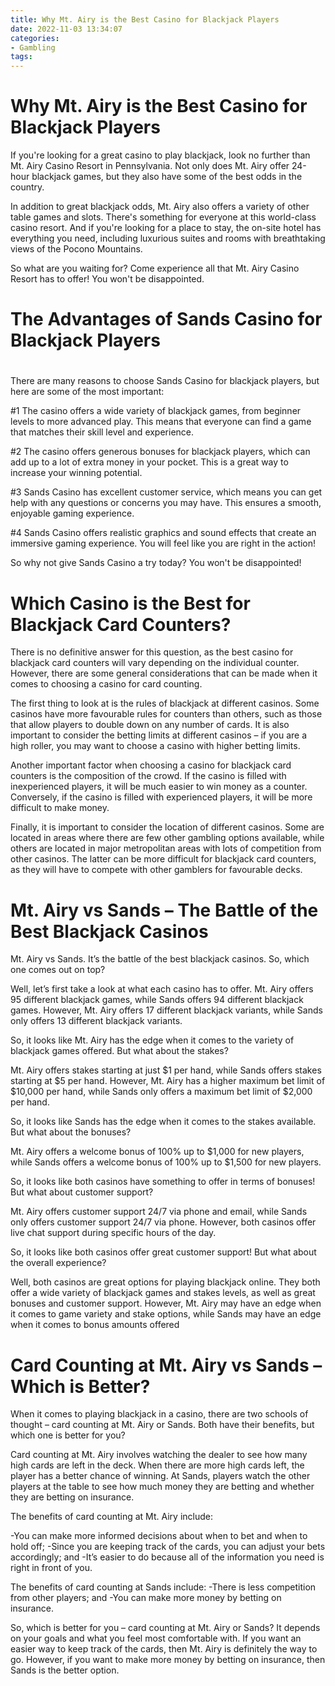 ```yaml
---
title: Why Mt. Airy is the Best Casino for Blackjack Players
date: 2022-11-03 13:34:07
categories:
- Gambling
tags:
---
```



#  Why Mt. Airy is the Best Casino for Blackjack Players

If you're looking for a great casino to play blackjack, look no further than Mt. Airy Casino Resort in Pennsylvania. Not only does Mt. Airy offer 24-hour blackjack games, but they also have some of the best odds in the country.

In addition to great blackjack odds, Mt. Airy also offers a variety of other table games and slots. There's something for everyone at this world-class casino resort. And if you're looking for a place to stay, the on-site hotel has everything you need, including luxurious suites and rooms with breathtaking views of the Pocono Mountains.

So what are you waiting for? Come experience all that Mt. Airy Casino Resort has to offer! You won't be disappointed.

#  The Advantages of Sands Casino for Blackjack Players

#

There are many reasons to choose Sands Casino for blackjack players, but here are some of the most important:

#1 The casino offers a wide variety of blackjack games, from beginner levels to more advanced play. This means that everyone can find a game that matches their skill level and experience.

#2 The casino offers generous bonuses for blackjack players, which can add up to a lot of extra money in your pocket. This is a great way to increase your winning potential.

#3 Sands Casino has excellent customer service, which means you can get help with any questions or concerns you may have. This ensures a smooth, enjoyable gaming experience.

#4 Sands Casino offers realistic graphics and sound effects that create an immersive gaming experience. You will feel like you are right in the action!

So why not give Sands Casino a try today? You won't be disappointed!

#  Which Casino is the Best for Blackjack Card Counters?

There is no definitive answer for this question, as the best casino for blackjack card counters will vary depending on the individual counter. However, there are some general considerations that can be made when it comes to choosing a casino for card counting.

The first thing to look at is the rules of blackjack at different casinos. Some casinos have more favourable rules for counters than others, such as those that allow players to double down on any number of cards. It is also important to consider the betting limits at different casinos – if you are a high roller, you may want to choose a casino with higher betting limits.

Another important factor when choosing a casino for blackjack card counters is the composition of the crowd. If the casino is filled with inexperienced players, it will be much easier to win money as a counter. Conversely, if the casino is filled with experienced players, it will be more difficult to make money.

Finally, it is important to consider the location of different casinos. Some are located in areas where there are few other gambling options available, while others are located in major metropolitan areas with lots of competition from other casinos. The latter can be more difficult for blackjack card counters, as they will have to compete with other gamblers for favourable decks.

#  Mt. Airy vs Sands – The Battle of the Best Blackjack Casinos

Mt. Airy vs Sands. It’s the battle of the best blackjack casinos. So, which one comes out on top?

Well, let’s first take a look at what each casino has to offer. Mt. Airy offers 95 different blackjack games, while Sands offers 94 different blackjack games. However, Mt. Airy offers 17 different blackjack variants, while Sands only offers 13 different blackjack variants.

So, it looks like Mt. Airy has the edge when it comes to the variety of blackjack games offered. But what about the stakes?

Mt. Airy offers stakes starting at just $1 per hand, while Sands offers stakes starting at $5 per hand. However, Mt. Airy has a higher maximum bet limit of $10,000 per hand, while Sands only offers a maximum bet limit of $2,000 per hand.

So, it looks like Sands has the edge when it comes to the stakes available. But what about the bonuses?

Mt. Airy offers a welcome bonus of 100% up to $1,000 for new players, while Sands offers a welcome bonus of 100% up to $1,500 for new players.

So, it looks like both casinos have something to offer in terms of bonuses! But what about customer support?

Mt. Airy offers customer support 24/7 via phone and email, while Sands only offers customer support 24/7 via phone. However, both casinos offer live chat support during specific hours of the day.

So, it looks like both casinos offer great customer support! But what about the overall experience?

Well, both casinos are great options for playing blackjack online. They both offer a wide variety of blackjack games and stakes levels, as well as great bonuses and customer support. However, Mt. Airy may have an edge when it comes to game variety and stake options, while Sands may have an edge when it comes to bonus amounts offered

#  Card Counting at Mt. Airy vs Sands – Which is Better?

When it comes to playing blackjack in a casino, there are two schools of thought – card counting at Mt. Airy or Sands. Both have their benefits, but which one is better for you?

Card counting at Mt. Airy involves watching the dealer to see how many high cards are left in the deck. When there are more high cards left, the player has a better chance of winning. At Sands, players watch the other players at the table to see how much money they are betting and whether they are betting on insurance.

The benefits of card counting at Mt. Airy include:
 
-You can make more informed decisions about when to bet and when to hold off;
-Since you are keeping track of the cards, you can adjust your bets accordingly; and
-It’s easier to do because all of the information you need is right in front of you.

The benefits of card counting at Sands include: 
-There is less competition from other players; and 
-You can make more money by betting on insurance.

So, which is better for you – card counting at Mt. Airy or Sands? It depends on your goals and what you feel most comfortable with. If you want an easier way to keep track of the cards, then Mt. Airy is definitely the way to go. However, if you want to make more money by betting on insurance, then Sands is the better option.